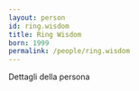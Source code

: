 ```yaml
---
layout: person
id: ring.wisdom
title: Ring Wisdom
born: 1999
permalink: /people/ring.wisdom
---
```


Dettagli della persona 